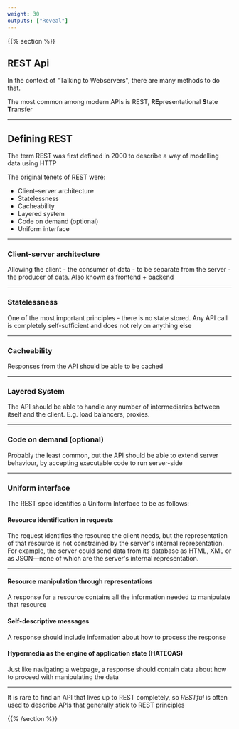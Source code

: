 ```yaml
---
weight: 30
outputs: ["Reveal"]
---
```

{{% section %}}

## REST Api

In the context of "Talking to Webservers", there are many methods to do that.

The most common among modern APIs is REST, **RE**presentational **S**tate **T**ransfer

---

## Defining REST

The term REST was first defined in 2000 to describe a way of modelling data using HTTP

The original tenets of REST were:

- Client–server architecture
- Statelessness
- Cacheability
- Layered system
- Code on demand (optional)
- Uniform interface
 
---

### Client-server architecture

Allowing the client - the consumer of data - to be separate from the server - the producer of data.
Also known as frontend + backend

---

### Statelessness

One of the most important principles - there is no state stored. Any API call is completely self-sufficient and does not rely on anything else

---

### Cacheability

Responses from the API should be able to be cached

---

### Layered System

The API should be able to handle any number of intermediaries between itself and the client. E.g. load balancers, proxies.

---

### Code on demand (optional)

Probably the least common, but the API should be able to extend server behaviour, by accepting executable code to run server-side

---

### Uniform interface

The REST spec identifies a Uniform Interface to be as follows:

#### Resource identification in requests

The request identifies the resource the client needs, but the representation of that resource is not constrained by the server's internal representation.
For example, the server could send data from its database as HTML, XML or as JSON—none of which are the server's internal representation.

---

#### Resource manipulation through representations

A response for a resource contains all the information needed to manipulate that resource

#### Self-descriptive messages

A response should include information about how to process the response

#### Hypermedia as the engine of application state (HATEOAS)

Just like navigating a webpage, a response should contain data about how to proceed with manipulating the data

---

It is rare to find an API that lives up to REST completely, so *RESTful* is often used to describe APIs that generally stick to REST principles

{{% /section %}}
